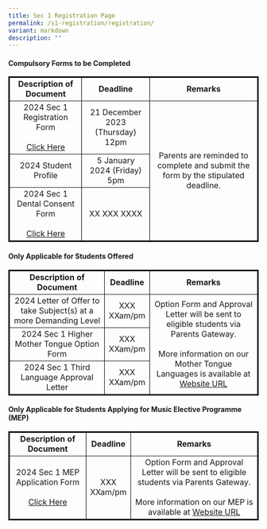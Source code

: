 ```yaml
---
title: Sec 1 Registration Page
permalink: /s1-registration/registration/
variant: markdown
description: ""
---
```

<h4>Compulsory Forms to be Completed</h4>
<table border="1" style="border-collapse: collapse; width: 100%; border: 2px solid black;">
    <tbody>
        <tr>
            <td style="font-weight: bold; text-align: center;">Description of Document</td>
            <td style="font-weight: bold; text-align: center;">Deadline</td>
            <td style="font-weight: bold; text-align: center;">Remarks</td>
        </tr>
        <tr>
            <td style="text-align: center; vertical-align: middle;">2024 Sec 1 Registration Form<br><br><a href="https://form.gov.sg/651e44370441430012b6fb6f">Click Here</a></td>
            <td style="text-align: center; vertical-align: middle;">21 December 2023 (Thursday)<br>12pm</td>
            <td rowspan="3" style="text-align: center; vertical-align: middle;">Parents are reminded to complete and submit the form by the stipulated deadline.</td>
        </tr>
        <tr>
            <td style="text-align: center; vertical-align: middle;">2024 Student Profile
            </td><td style="text-align: center; vertical-align: middle;">5 January 2024 (Friday)<br>5pm</td>
        </tr>
        <tr>
            <td style="text-align: center; vertical-align: middle;">2024 Sec 1 Dental Consent Form<br><br><a href="https://tkgs.moe.edu.sg">Click Here</a></td>
            <td style="text-align: center; vertical-align: middle;">XX XXX XXXX</td>
        </tr>
    </tbody>
</table>

<h4>Only Applicable for Students Offered</h4>
<table border="1" style="border-collapse: collapse; width: 100%; border: 2px solid black;">
    <tbody>
        <tr>
            <td style="font-weight: bold; text-align: center;">Description of Document</td>
            <td style="font-weight: bold; text-align: center;">Deadline</td>
            <td style="font-weight: bold; text-align: center;">Remarks</td>
        </tr>
        <tr>
            <td style="text-align: center; vertical-align: middle;">2024 Letter of Offer to take Subject(s) 
at a more Demanding Level </td>
            <td style="text-align: center; vertical-align: middle;">XXX <br>XXam/pm</td>
            <td rowspan="3" style="text-align: center; vertical-align: middle;">Option Form and Approval Letter will be sent to eligible students via Parents Gateway.<br><br>More information on our Mother Tongue Languages is available at <a href="https://tkgs.moe.edu.sg">Website URL</a></td>
        </tr>
        <tr>
            <td style="text-align: center; vertical-align: middle;">2024 Sec 1 Higher Mother Tongue Option Form</td>
            <td style="text-align: center; vertical-align: middle;">XXX <br>XXam/pm</td>
        </tr>
        <tr>
            <td style="text-align: center; vertical-align: middle;"> 2024 Sec 1 Third Language Approval Letter</td>
            <td style="text-align: center; vertical-align: middle;">XXX <br>XXam/pm</td>
        </tr>
    </tbody>
</table>

<h4>Only Applicable for Students Applying for Music Elective Programme (MEP)</h4>
<table border="1" style="border-collapse: collapse; width: 100%; border: 2px solid black;">
    <tbody>
        <tr>
            <td style="font-weight: bold; text-align: center;">Description of Document</td>
            <td style="font-weight: bold; text-align: center;">Deadline</td>
            <td style="font-weight: bold; text-align: center;">Remarks</td>
        </tr>
        <tr>
            <td style="text-align: center; vertical-align: middle;">2024 Sec 1 MEP Application Form<br><br><a href="https://tkgs.moe.edu.sg">Click Here</a></td>
            <td style="text-align: center; vertical-align: middle;">XXX <br>XXam/pm</td>
            <td style="text-align: center; vertical-align: middle;">Option Form and Approval Letter will be sent to eligible students via Parents Gateway.<br><br>More information on our MEP is available at <a href="https://tkgs.moe.edu.sg">Website URL</a></td>
        </tr>
    </tbody>
</table>